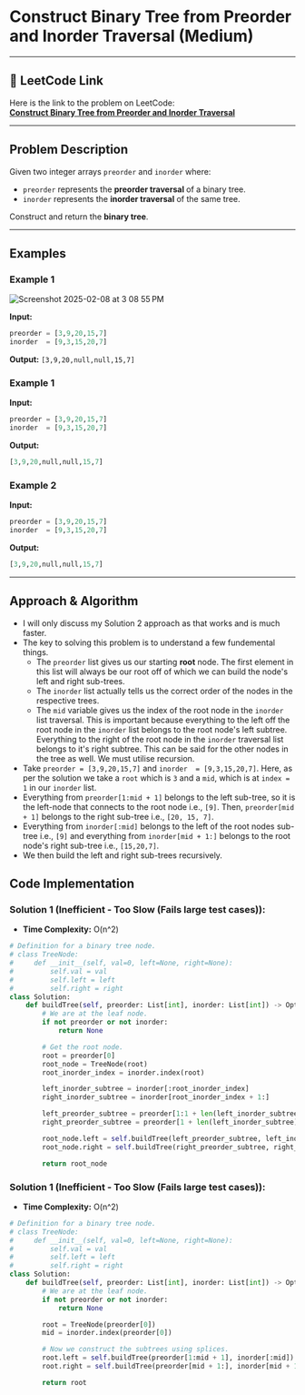 # Construct Binary Tree from Preorder and Inorder Traversal (Medium)

---

## 🔗 LeetCode Link

Here is the link to the problem on LeetCode:  
[**Construct Binary Tree from Preorder and Inorder Traversal**](https://leetcode.com/problems/construct-binary-tree-from-preorder-and-inorder-traversal/)

---

## Problem Description

Given two integer arrays `preorder` and `inorder` where:

- `preorder` represents the **preorder traversal** of a binary tree.
- `inorder` represents the **inorder traversal** of the same tree.

Construct and return the **binary tree**.

---

## Examples

### **Example 1**

![Screenshot 2025-02-08 at 3 08 55 PM](https://github.com/user-attachments/assets/7468f293-28ad-4fee-8d82-4a40ace344a6)

**Input:**

```python
preorder = [3,9,20,15,7]
inorder  = [9,3,15,20,7]
```

**Output:**
`[3,9,20,null,null,15,7]`

### **Example 1**

**Input:**

```python
preorder = [3,9,20,15,7]
inorder  = [9,3,15,20,7]
```

**Output:**

```python
[3,9,20,null,null,15,7]
```

### **Example 2**

**Input:**

```python
preorder = [3,9,20,15,7]
inorder  = [9,3,15,20,7]
```

**Output:**

```python
[3,9,20,null,null,15,7]
```

---

## Approach & Algorithm

- I will only discuss my Solution 2 approach as that works and is much faster.
- The key to solving this problem is to understand a few fundemental things.
  - The `preorder` list gives us our starting **root** node. The first element in this list will always be our root off of which we can build the node's left and right sub-trees.
  - The `inorder` list actually tells us the correct order of the nodes in the respective trees.
  - The `mid` variable gives us the index of the root node in the `inorder` list traversal. This is important because everything to the left off the root node in the `inorder` list belongs to the root node's left subtree. Everything to the right of the root node in the `inorder` traversal list belongs to it's right subtree. This can be said for the other nodes in the tree as well. We must utilise recursion.
- Take `preorder = [3,9,20,15,7]` and `inorder  = [9,3,15,20,7]`. Here, as per the solution we take a `root` which is `3` and a `mid`, which is at `index = 1` in our `inorder` list.
- Everything from `preorder[1:mid + 1]` belongs to the left sub-tree, so it is the left-node that connects to the root node i.e., `[9]`. Then, `preorder[mid + 1]` belongs to the right sub-tree i.e., `[20, 15, 7]`.
- Everything from `inorder[:mid]` belongs to the left of the root nodes sub-tree i.e., `[9]` and everything from `inorder[mid + 1:]` belongs to the root node's right sub-tree i.e., `[15,20,7]`.
- We then build the left and right sub-trees recursively.

## Code Implementation

### Solution 1 (Inefficient - Too Slow (Fails large test cases)):

- **Time Complexity:** O(n^2)

```python
# Definition for a binary tree node.
# class TreeNode:
#     def __init__(self, val=0, left=None, right=None):
#         self.val = val
#         self.left = left
#         self.right = right
class Solution:
    def buildTree(self, preorder: List[int], inorder: List[int]) -> Optional[TreeNode]:
        # We are at the leaf node.
        if not preorder or not inorder:
            return None

        # Get the root node.
        root = preorder[0]
        root_node = TreeNode(root)
        root_inorder_index = inorder.index(root)

        left_inorder_subtree = inorder[:root_inorder_index]
        right_inorder_subtree = inorder[root_inorder_index + 1:]

        left_preorder_subtree = preorder[1:1 + len(left_inorder_subtree)]
        right_preorder_subtree = preorder[1 + len(left_inorder_subtree):]

        root_node.left = self.buildTree(left_preorder_subtree, left_inorder_subtree)
        root_node.right = self.buildTree(right_preorder_subtree, right_inorder_subtree)

        return root_node
```

### Solution 1 (Inefficient - Too Slow (Fails large test cases)):

- **Time Complexity:** O(n^2)

```python
# Definition for a binary tree node.
# class TreeNode:
#     def __init__(self, val=0, left=None, right=None):
#         self.val = val
#         self.left = left
#         self.right = right
class Solution:
    def buildTree(self, preorder: List[int], inorder: List[int]) -> Optional[TreeNode]:
        # We are at the leaf node.
        if not preorder or not inorder:
            return None

        root = TreeNode(preorder[0])
        mid = inorder.index(preorder[0])

        # Now we construct the subtrees using splices.
        root.left = self.buildTree(preorder[1:mid + 1], inorder[:mid])
        root.right = self.buildTree(preorder[mid + 1:], inorder[mid + 1:])

        return root
```
